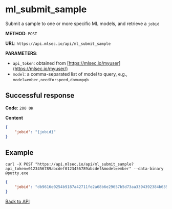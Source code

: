 # ml_submit_sample
Submit a sample to one or more specific ML models, and retrieve a `jobid`

**METHOD**: `POST`

**URL**: `https://api.mlsec.io/api/ml_submit_sample`

**PARAMETERS**: 
* `api_token`: obtained from [https://mlsec.io/myuser](https://mlsec.io/myuser/)
* `model`: a comma-separated list of model to query, e.g., `model=ember,needforspeed,domumpqb`

## Successful response
**Code**: `200 OK`

**Content**
```json
{
    "jobid": "{jobid}"
}
```

## Example
`curl -X POST "https://api.mlsec.io/api/ml_submit_sample?api_token=0123456789abcdef0123456789abcdef&model=ember" --data-binary @putty.exe`

```json
{
    "jobid": "db9616e0254b9187a42711fe2a68b6e29657b5d73aa3394392384b6354132dd1"
}
```

[Back to API](API.md)